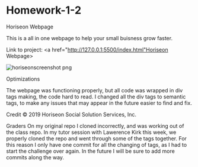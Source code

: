 # Homework-1-2

Horiseon Webpage

This is a all in one webpage to help your small buisness grow faster.

Link to project: <a href="http://127.0.0.1:5500/index.html"Horiseon Webpage>

![horiseonscreenshot png](https://user-images.githubusercontent.com/108436098/180327356-a51d84fa-5255-4075-89c1-f481bc7bae6b.png)
</a>



Optimizations

The webpage was functioning properly, but all code was wrapped in div tags making, the code hard to read.
I changed all the div tags to semantic tags, to make any issues that may appear in the future easier to find and fix. 

Credit
&copy; 2019 Horiseon Social Solution Services, Inc.

Graders
On my original repo I cloned incorrectly, and was working out of the class repo. In my tutor session with Lawerence Kirk this week, we properly cloned the repo and went through some of the tags together. For this reason I only have one commit for all the changing of tags, as I had to start the challenge over again. In the future I will be sure to add more commits along the way.
